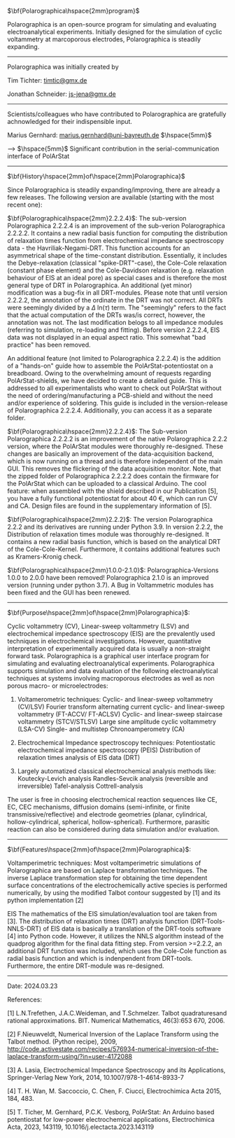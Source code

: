 $\bf{Polarographica\hspace{2mm}program}$

Polarographica is an open-source program for simulating and evaluating electroanalytical experiments. Initially designed for the simulation of cyclic voltammetry at marcoporous electrodes, Polarographica is steadily expanding. 

-----------------------

Polarographica was initially created by 

Tim Tichter: timtic@gmx.de 

Jonathan Schneider: js-jena@gmx.de

-----------------------

Scientists/colleagues who have contributed to Polarographica are gratefully achnowledged for their indispensible input.

Marius Gernhard: marius.gernhard@uni-bayreuth.de $\hspace{5mm}$ 

--> $\hspace{5mm}$ Significant contribution in the serial-communication interface of PolArStat

-----------------------

$\bf{History\hspace{2mm}of\hspace{2mm}Polarographica}$

Since Polarographica is steadily expanding/improving, there are already a few releases. The following version are available (starting with the most recent one):

$\bf{Polarographica\hspace{2mm}2.2.2.4}$:
The sub-version Polarographica 2.2.2.4 is an improvement of the sub-verion Polarographica 2.2.2.2. It contains a new radial basis function for computing the distribution of relaxation times function from electrochemical impedance spectroscopy data - the Havriliak-Negami-DRT. This function accounts for an asymmetrical shape of the time-constant distribution. Essentially, it includes the Debye-relaxation (classical "spike-DRT"-case), the Cole-Cole relaxation (constant phase element) and the Cole-Davidson relaxation (e.g. relaxation behaviour of EIS at an ideal pore) as special cases and is therefore the most general type of DRT in Polarographica. An additional (yet minor) modification was a bug-fix in all DRT-modules. Please note that until version 2.2.2.2, the annotation of the ordinate in the DRT was not correct. All DRTs were seemingly divided by a $\Delta$ ln($\tau$) term. The "seemingly" refers to the fact that the actual computation of the DRTs was/is correct, however, the annotation was not. The last modification belogs to all impedance modules (referring to simulation, re-loading and fitting). Before version 2.2.2.4, EIS data was not displayed in an equal aspect ratio. This somewhat "bad practice" has been removed. 

An additional feature (not limited to Polarographica 2.2.2.4) is the addition of a "hands-on" guide how to assemble the PolArStat-potentiostat on a breadboard. Owing to the overwhelming amount of requests regarding PolArStat-shields, we have decided to create a detailed guide. This is addressed to all experimentalists who want to check out PolArStat without the need of ordering/manufacturing a PCB-shield and without the need and/or experience of soldering. This guide is included in the version-release of Polarographica 2.2.2.4. Additionally, you can access it as a separate folder.

$\bf{Polarographica\hspace{2mm}2.2.2.4}$:
The Sub-version Polarographica 2.2.2.2 is an improvement of the native Polarographica 2.2.2 version, where the PolArStat modules were thoroughly re-designed. These changes are basically an improvement of the data-acquisition backend, which is now running on a thread and is therefore independent of the main GUI. This removes the flickering of the data acquisition monitor. Note, that the zipped folder of Polarographica 2.2.2.2 does contain the firmware for the PolArStat which can be uploaded to a classical Arduino. The cool feature: when assembled with the shield described in our Publication [5], you have a fully functional potentiostat for about 40 €, which can run CV and CA. Design files are found in the supplementary information of [5].

$\bf{Polarographica\hspace{2mm}2.2.2}$:
The version Polarographica 2.2.2 and its derivatives are running under Python 3.9. In version 2.2.2, the Distribution of relaxation times module was thoroughly re-designed. It contains a new radial basis function, which is based on the analytical DRT of the Cole-Cole-Kernel. Furthermore, it contains additional features such as Kramers-Kronig check.

$\bf{Polarographica\hspace{2mm}1.0.0-2.1.0}$:
Polarographica-Versions 1.0.0 to 2.0.0 have been removed! Polarographica 2.1.0 is an improved version (running under python 3.7). A Bug in Voltammetric modules has been fixed and the GUI has been renewed. 



-----------------------

$\bf{Purpose\hspace{2mm}of\hspace{2mm}Polarographica\}$:

Cyclic voltammetry (CV), Linear-sweep voltammetry (LSV) and electrochemical impedance spectroscopy (EIS) are the prevalently
used techniques in electrochemical investigations. However, quantitative interpretation of experimentally acquired data is usually a non-straight forward task. Polarographica is a graphical user interface program for simulating and evaluating electroanalytical experiments. Polarographica supports simulation and data evaluation of the following electroanalytical techniques at systems involving macroporous electrodes as well as non porous macro- or microelectrodes:

1) Voltamerometric techniques:
Cyclic- and linear-sweep voltammetry (CV/LSV)
Fourier transform alternating current cyclic- and linear-sweep voltammetry (FT-ACCV/ FT-ACLSV)
Cyclic- and linear-sweep staircase voltammetry (STCV/STLSV)
Large sine amplitude cyclic voltammetry (LSA-CV)
Single- and multistep Chronoamperometry (CA)

2) Electrochemical Impedance spectroscopy techniques:
Potentiostatic electrochemical impedance spectroscopy (PEIS)
Distribution of relaxation times analysis of EIS data (DRT)

3) Largely automatized classical electrochemical analysis methods like:
Koutecky-Levich analysis
Randles-Sevcik analysis (reversible and irreversible)
Tafel-analysis
Cottrell-analysis

The user is free in choosing electrochemical reaction sequences like CE, EC, CEC mechanisms, diffusion domains (semi-infinite, or finite transmissive/reflective) and electrode geometries (planar, cylindrical, hollow-cylindrical, spherical, hollow-spherical). Furthermore, parasitic reaction can also be considered during data simulation and/or evaluation.

-----------------------

$\bf{Features\hspace{2mm}of\hspace{2mm}Polarographica\}$:

Voltamperimetric techniques:
Most voltamperimetric simulations of Polarographica are based on Laplace transformation techniques. The inverse Laplace transformation step for obtaining the time dependent surface concentrations of the electrochemically active 
species is performed numerically, by using the modified Talbot contour suggested by [1] and its python implementation [2]

EIS
The mathematics of the EIS simulation/evaluation tool are taken from [3].
The distribution of relaxation times (DRT) analysis function (DRT-Tools-NNLS-DRT) of EIS data is basically a translation of the DRT-tools software [4] into Python code. However, it utilizes the NNLS algorithm instead of the quadprog algorithm for the final data fitting step. From version >=2.2.2, an additional DRT function was included, which uses the Cole-Cole function as radial basis function and which is indenpendent from DRT-tools. Furthermore, the entire DRT-module was re-designed.


-----------------------

Date:  2024.03.23

References:

[1] L.N.Trefethen, J.A.C.Weideman, and T.Schmelzer. Talbot quadraturesand rational approximations. BIT. Numerical Mathematics, 46(3):653 670, 2006.

[2] F.Nieuwveldt, Numerical Inversion of the Laplace Transform using the Talbot method. (Python recipe), 2009, http://code.activestate.com/recipes/576934-numerical-inversion-of-the-laplace-transform-using/?in=user-4172088

[3] A. Lasia, Electrochemical Impedance Spectroscopy and its Applications, Springer-Verlag New York, 2014, 10.1007/978-1-4614-8933-7

[4] T. H. Wan, M. Saccoccio, C. Chen, F. Ciucci, Electrochimica Acta 2015, 184, 483.

[5] T. Ticher, M. Gernhard, P.C.K. Vesborg, PolArStat: An Arduino based potentiostat for low-power electrochemical applications, Electrochimica Acta, 2023, 143119, 10.1016/j.electacta.2023.143119




